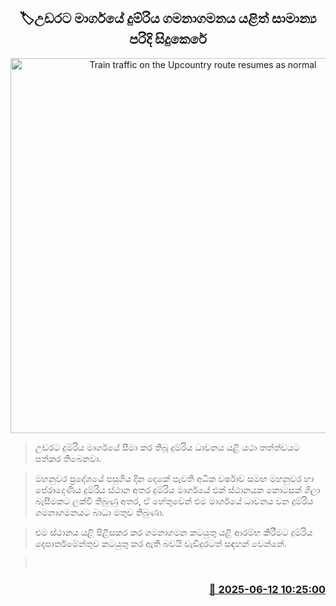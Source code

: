 <p align='center'><b><h2 align='center' title='Train traffic on the Upcountry route resumes as normal'>🏷උඩරට මාර්ගයේ දුම්රිය ගමනාගමනය යළිත් සාමාන්‍ය පරිදි සිදුකෙරේ</h2></b></p>
<p align='center'><img src='https://helakuru.sgp1.cdn.digitaloceanspaces.com/esana/images/lib/train-kandy-io.jpg' width='600' alt='Train traffic on the Upcountry route resumes as normal'></p>

> උඩරට දුම්රිය මාර්ගයේ සීමා කර තිබූ දුම්රිය ධාවනය යළි යථා තත්ත්වයට පත්කර තිබෙනවා.

> මහනුවර ප්‍රදේශයේ පසුගිය දින දෙකේ පැවති අධික වර්ෂාව සමඟ මහනුවර හා පේරාදෙණිය දුම්රිය ස්ථාන අතර දුම්රිය මාර්ගයේ එක් ස්ථානයක කොටසක් ගිලා බැසීමකට ලක්වී තිබුණු අතර, ඒ හේතුවෙන් එම මාර්ගයේ ධාවනය වන දුම්රිය ගමනාගමනයට බාධා මතුව තිබුණා.

> එම ස්ථානය යළි පිළිසකර කර ගමනාගමන කටයුතු යළි ආරම්භ කිරීමට දුම්රිය දෙපාර්තමේන්තුව කටයුතු කර ඇති බවයි වැඩිදුරටත් සඳහන් වෙන්නේ.

>  



<h3 align='right'><a href='https://www.helakuru.lk/esana/p/110924/'>📅 2025-06-12 10:25:00</a></h3>
